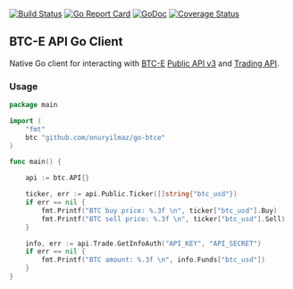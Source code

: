 [![Build Status](https://travis-ci.org/onuryilmaz/go-btce.svg?branch=master)](https://travis-ci.org/onuryilmaz/go-btce)
[![Go Report Card](https://goreportcard.com/badge/github.com/onuryilmaz/go-btce)](https://goreportcard.com/report/github.com/onuryilmaz/go-btce)
[![GoDoc](https://godoc.org/github.com/onuryilmaz/go-btce?status.svg)](https://godoc.org/github.com/onuryilmaz/go-btce)
[![Coverage Status](https://coveralls.io/repos/github/onuryilmaz/go-btce/badge.svg?branch=master)](https://coveralls.io/github/onuryilmaz/go-btce?branch=master)

## BTC-E API Go Client
Native Go client for interacting with [BTC-E](https://btc-e.com/) [Public API v3](https://btc-e.com/api/3/docs) and [Trading API](https://btc-e.com/tapi/docs).

### Usage

```go
package main

import (
	"fmt"
	btc "github.com/onuryilmaz/go-btce"
)

func main() {

	api := btc.API{}

	ticker, err := api.Public.Ticker([]string{"btc_usd"})
	if err == nil {
		fmt.Printf("BTC buy price: %.3f \n", ticker["btc_usd"].Buy)
		fmt.Printf("BTC sell price: %.3f \n", ticker["btc_usd"].Sell)
	}

	info, err := api.Trade.GetInfoAuth("API_KEY", "API_SECRET")
	if err == nil {
		fmt.Printf("BTC amount: %.3f \n", info.Funds["btc_usd"])
	}
}
```